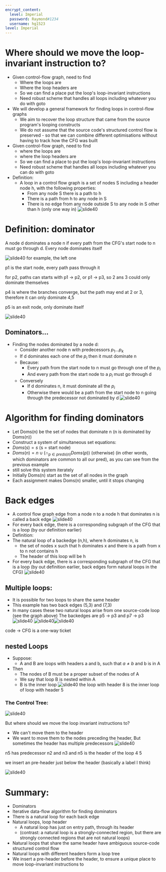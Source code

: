 ```yaml
---
encrypt_content:
  level: Imperial
  password: Raymond#1234
  username: hg1523
level: Imperial
---
```


# Where should we move the loop-invariant instruction to?

- Given control-flow graph, need to find
	-  Where the loops are
	- Where the loop headers are
	- So we can find a place put the loop's loop-invariant instructions
	- Need robust scheme that handles all loops including whatever you do with goto
- We will develop a general framework for finding loops in control-flow graphs
	- We aim to recover the loop structure that came from the source program's looping constructs
	- We do not assume that the source code's structured control flow is preserved - so that we can combine different optimisations without having to track how the CFG was built
- Given control-flow graph, need to find
	- where the loops are
	- where the loop headers are
	- So we can find a place to put the loop's loop-invariant instructions
	- Need robust scheme that handles all loops including whatever you can do with goto
- Definition:
	- A loop in a control flow graph is a set of nodes S including a header node h, with the following properties:
		- From any node S there is a path to h
		- There is a path from h to any node in S
		- There is no edge from any node outside S to any node in S other than h (only one way in)
![slide40](../../../../../../assets/Imperial/50006/lecture7-part2-slide3.png)
# Definition: dominator
A node d dominates a node n if every path from the CFG's start node to n must go through d. Every node dominates itself

![slide40](../../../../../../assets/Imperial/50006/lecture7-part2-slide4.png)
for example, the left one

p1 is the start node, every path pass through it

for p2, paths can starts with p1 -> p2, or p1 -> p3, so 2 ans 3 could only dominate themselves

p4 is where the branches converge, but the path may end at 2 or 3, therefore it can only dominate 4,5

p5 is an exit node, only dominate itself


![slide40](../../../../../../assets/Imperial/50006/lecture7-part2-slide5.png)

## Dominators...
- Finding the nodes dominated by a node d:
	- Consider another node n with predecessors $p_1\dots p_k$
	- If d dominates each one of the $p_i$ then it must dominate n
	- Because:
		- Every path from the start node to n must go through one of the $p_i$
		- And every path from the start node to a $p_i$ must go through d
	- Conversely
		- If d dominates n, it must dominate all the $p_i$
		- Otherwise there would be a path from the start node to n going through the predecessor not dominated by d
![slide40](../../../../../../assets/Imperial/50006/lecture7-part2-slide6.png)
# Algorithm for finding dominators
- Let Doms(n) be the set of nodes that dominate n (n is dominated by Doms(n))
- Construct a system of simultaneous set equations:
- $Doms(s) = { s }$ (s = start node)
- $Doms(n) = { n }\cup(\cap_{p\in preds(n)} Doms(p))$ (otherwise) (in other words, which dominators are common to all our pred), as you can see from the previous example
- still solve this system iterately
- Initially Doms(n) start as the set of all nodes in the graph
- Each assignment makes Doms(n) smaller, until it stops changing
# Back edges
- A control flow graph edge from a node n to a node h that dominates n is called a back edge
![slide40](../../../../../../assets/Imperial/50006/lecture7-part2-slide8.png)
- For every back edge, there is a corresponding subgraph of the CFG that is a loop (by our definition earlier)
- Definition:
- The natural loop of a backedge (n,h), where h dominates n, is
	- the set of nodes x such that h dominates x and there is a path from x to n not contains h
	- The header of this loop will be h
- For every back edge, there is a corresponding subgraph of the CFG that is a loop (by out definition earlier,  back edges form natural loops in the CFG)
![slide40](../../../../../../assets/Imperial/50006/lecture7-part2-slide10.png)
## Multiple loops:
- It is possible for two loops to share the same header
- This example has two back edges (5,3) and (7,3)
- In many cases these two natural loops arise from one source-code loop (see the graph above)
The backedges are p5 -> p3 and p7 -> p3
![slide40](../../../../../../assets/Imperial/50006/lecture7-part2-slide13.png)
![slide40](../../../../../../assets/Imperial/50006/lecture7-part2-slide14.png)![slide40](../../../../../../assets/Imperial/50006/lecture7-part2-slide15.png)

code -> CFG is a one-way ticket

## nested Loops

- Suppose:
	- A and B are loops with headers a and b, such that $a\neq b$ and b is in A
- Then 
	- The nodes of B must be a proper subset of the nodes of A
	- We say that loop B is nested within A
	- B is the inner loop
![slide40](../../../../../../assets/Imperial/50006/lecture7-part2-slide16.png)
the loop with header 8 is the inner loop of loop with header 5

### The Control Tree:

![slide40](../../../../../../assets/Imperial/50006/lecture7-part2-slide18.png)

But where should we move the loop invariant instructions to?
- We can't move them to the header
- We want to move them to the nodes preceding the header, But sometimes the header has multiple predecessors
![slide40](../../../../../../assets/Imperial/50006/lecture7-part2-slide20.png)

n5 has predecessor n2 and n3 and n5 is the header of the loop 4 5

we insert an pre-header just below the header (basically a label I think)

![slide40](../../../../../../assets/Imperial/50006/lecture7-part2-slide21.png)
# Summary:
- Dominators
- Iterative data-flow algorithm for finding dominators
- There is a natural loop for each back edge
- Natural loops, loop header
	- A natural loop has just on entry path, through its header
	- (contrast: a natural loop is a strongly-connected region, but there are strongly connected regions that are not natural loops)
- Natural loops that share the same header have ambiguous source-code structured control flow
- Natural loops with different headers form a loop tree
- We insert a pre-header before the header, to ensure a unique place to move loop-invariant instructions to